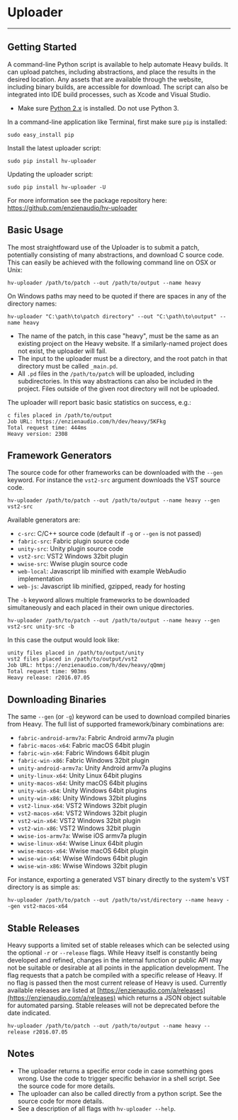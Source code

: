 # Uploader
---

## Getting Started
A command-line Python script is available to help automate Heavy builds. It can upload patches, including abstractions, and place the results in the desired location. Any assets that are available through the website, including binary builds, are accessible for download. The script can also be integrated into IDE build processes, such as Xcode and Visual Studio.

* Make sure [Python 2.x](https://www.python.org/downloads/) is installed. Do not use Python 3.

In a command-line application like Terminal, first make sure `pip` is installed:
```
sudo easy_install pip
```

Install the latest uploader script:
```
sudo pip install hv-uploader
```

Updating the uploader script:
```
sudo pip install hv-uploader -U
```

For more information see the package repository here: https://github.com/enzienaudio/hv-uploader

## Basic Usage
The most straightfoward use of the Uploader is to submit a patch, potentially consisting of many abstractions, and download C source code. This can easily be achieved with the following command line on OSX or Unix:

```
hv-uploader /path/to/patch --out /path/to/output --name heavy
```

On Windows paths may need to be quoted if there are spaces in any of the directory names:

```
hv-uploader "C:\path\to\patch directory" --out "C:\path\to\output" --name heavy
```

* The name of the patch, in this case "heavy", must be the same as an existing project on the Heavy website. If a similarly-named project does not exist, the uploader will fail.
* The input to the uploader must be a directory, and the root patch in that directory must be called `_main.pd`.
* All `.pd` files in the `/path/to/patch` will be uploaded, including subdirectories. In this way abstractions can also be included in the project. Files outside of the given root directory will not be uploaded.

The uploader will report basic basic statistics on success, e.g.:

```
c files placed in /path/to/output
Job URL: https://enzienaudio.com/h/dev/heavy/5KFkg
Total request time: 444ms
Heavy version: 2308
```

## Framework Generators
The source code for other frameworks can be downloaded with the `--gen` keyword. For instance the `vst2-src` argument downloads the VST source code.

```
hv-uploader /path/to/patch --out /path/to/output --name heavy --gen vst2-src
```

Available generators are:
* `c-src`: C/C++ source code (default if `-g` or `--gen` is not passed)
* `fabric-src`: Fabric plugin source code
* `unity-src`: Unity plugin source code
* `vst2-src`: VST2 Windows 32bit plugin
* `wwise-src`: Wwise plugin source code
* `web-local`: Javascript lib minified with example WebAudio implementation
* `web-js`: Javascript lib minified, gzipped, ready for hosting

The `-b` keyword allows multiple frameworks to be downloaded simultaneously and each placed in their own unique directories.

```
hv-uploader /path/to/patch --out /path/to/output --name heavy --gen vst2-src unity-src -b
```

In this case the output would look like:
```
unity files placed in /path/to/output/unity
vst2 files placed in /path/to/output/vst2
Job URL: https://enzienaudio.com/h/dev/heavy/qQmmj
Total request time: 903ms
Heavy release: r2016.07.05
```

## Downloading Binaries
The same `--gen` (or `-g`) keyword can be used to download compiled binaries from Heavy. The full list of supported framework/binary combinations are:
* `fabric-android-armv7a`: Fabric Android armv7a plugin
* `fabric-macos-x64`: Fabric macOS 64bit plugin
* `fabric-win-x64`: Fabric Windows 64bit plugin
* `fabric-win-x86`: Fabric Windows 32bit plugin
* `unity-android-armv7a`: Unity Android armv7a plugins
* `unity-linux-x64`: Unity Linux 64bit plugins
* `unity-macos-x64`: Unity macOS 64bit plugins
* `unity-win-x64`: Unity Windows 64bit plugins
* `unity-win-x86`: Unity Windows 32bit plugins
* `vst2-linux-x64`: VST2 Windows 32bit plugin
* `vst2-macos-x64`: VST2 Windows 32bit plugin
* `vst2-win-x64`: VST2 Windows 32bit plugin
* `vst2-win-x86`: VST2 Windows 32bit plugin
* `wwise-ios-armv7a`: Wwise iOS armv7a plugin
* `wwise-linux-x64`: Wwise Linux 64bit plugin
* `wwise-macos-x64`: Wwise macOS 64bit plugin
* `wwise-win-x64`: Wwise Windows 64bit plugin
* `wwise-win-x86`: Wwise Windows 32bit plugin

For instance, exporting a generated VST binary directly to the system's VST directory is as simple as:

```
hv-uploader /path/to/patch --out /path/to/vst/directory --name heavy --gen vst2-macos-x64
```

## Stable Releases
Heavy supports a limited set of stable releases which can be selected using the optional `-r` or `--release` flags. While Heavy itself is constantly being developed and refined, changes in the internal function or public API may not be suitable or desirable at all points in the application development. The flag requests that a patch be compiled with a specific release of Heavy. If no flag is passed then the most current release of Heavy is used. Currently available releases are listed at [https://enzienaudio.com/a/releases](https://enzienaudio.com/a/releases) which returns a JSON object suitable for automated parsing. Stable releases will not be deprecated before the date indicated.

```
hv-uploader /path/to/patch --out /path/to/output --name heavy --release r2016.07.05
```

## Notes
* The uploader returns a specific error code in case something goes wrong. Use the code to trigger specific behavior in a shell script. See the source code for more details.
* The uploader can also be called directly from a python script. See the source code for more details.
* See a description of all flags with `hv-uploader --help`.
